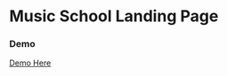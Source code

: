 # Music School Landing Page

### Demo
[Demo Here](https://ederhmaia.github.io/music-school-landing-page)
